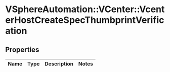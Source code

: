# VSphereAutomation::VCenter::VcenterHostCreateSpecThumbprintVerification

## Properties
Name | Type | Description | Notes
------------ | ------------- | ------------- | -------------


